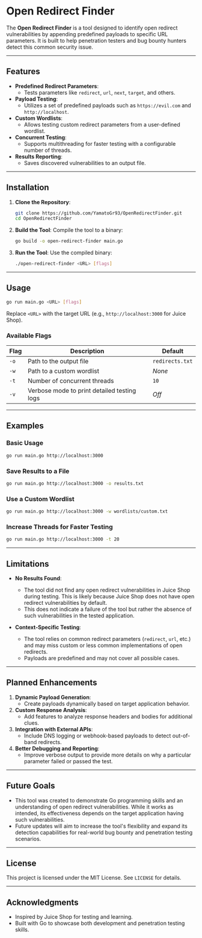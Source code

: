 
# **Open Redirect Finder**

The **Open Redirect Finder** is a tool designed to identify open redirect vulnerabilities by appending predefined payloads to specific URL parameters. It is built to help penetration testers and bug bounty hunters detect this common security issue.

---

## **Features**
- **Predefined Redirect Parameters**:
  - Tests parameters like `redirect`, `url`, `next`, `target`, and others.
- **Payload Testing**:
  - Utilizes a set of predefined payloads such as `https://evil.com` and `http://localhost`.
- **Custom Wordlists**:
  - Allows testing custom redirect parameters from a user-defined wordlist.
- **Concurrent Testing**:
  - Supports multithreading for faster testing with a configurable number of threads.
- **Results Reporting**:
  - Saves discovered vulnerabilities to an output file.

---

## **Installation**
1. **Clone the Repository**:
   ```bash
   git clone https://github.com/YamatoGr93/OpenRedirectFinder.git
   cd OpenRedirectFinder
   ```

2. **Build the Tool**:
   Compile the tool to a binary:
   ```bash
   go build -o open-redirect-finder main.go
   ```

3. **Run the Tool**:
   Use the compiled binary:
   ```bash
   ./open-redirect-finder <URL> [flags]
   ```

---

## **Usage**
```bash
go run main.go <URL> [flags]
```
Replace `<URL>` with the target URL (e.g., `http://localhost:3000` for Juice Shop).

### **Available Flags**
| Flag             | Description                                   | Default             |
|-------------------|-----------------------------------------------|---------------------|
| `-o`             | Path to the output file                      | `redirects.txt`     |
| `-w`             | Path to a custom wordlist                    | *None*              |
| `-t`             | Number of concurrent threads                 | `10`                |
| `-v`             | Verbose mode to print detailed testing logs  | *Off*               |

---

## **Examples**
### **Basic Usage**
```bash
go run main.go http://localhost:3000
```

### **Save Results to a File**
```bash
go run main.go http://localhost:3000 -o results.txt
```

### **Use a Custom Wordlist**
```bash
go run main.go http://localhost:3000 -w wordlists/custom.txt
```

### **Increase Threads for Faster Testing**
```bash
go run main.go http://localhost:3000 -t 20
```

---

## **Limitations**
- **No Results Found**: 
  - The tool did not find any open redirect vulnerabilities in Juice Shop during testing. This is likely because Juice Shop does not have open redirect vulnerabilities by default.
  - This does not indicate a failure of the tool but rather the absence of such vulnerabilities in the tested application.
  
- **Context-Specific Testing**: 
  - The tool relies on common redirect parameters (`redirect`, `url`, etc.) and may miss custom or less common implementations of open redirects.
  - Payloads are predefined and may not cover all possible cases.

---

## **Planned Enhancements**
1. **Dynamic Payload Generation**:
   - Create payloads dynamically based on target application behavior.
2. **Custom Response Analysis**:
   - Add features to analyze response headers and bodies for additional clues.
3. **Integration with External APIs**:
   - Include DNS logging or webhook-based payloads to detect out-of-band redirects.
4. **Better Debugging and Reporting**:
   - Improve verbose output to provide more details on why a particular parameter failed or passed the test.

---

## **Future Goals**
- This tool was created to demonstrate Go programming skills and an understanding of open redirect vulnerabilities. While it works as intended, its effectiveness depends on the target application having such vulnerabilities.
- Future updates will aim to increase the tool's flexibility and expand its detection capabilities for real-world bug bounty and penetration testing scenarios.

---

## **License**
This project is licensed under the MIT License. See `LICENSE` for details.

---

## **Acknowledgments**
- Inspired by Juice Shop for testing and learning.
- Built with Go to showcase both development and penetration testing skills.